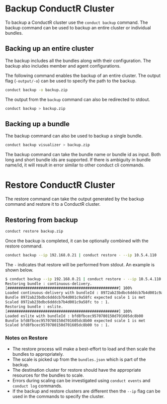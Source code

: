 # Backup ConductR Cluster

To backup a ConductR cluster use the `conduct backup` command. The backup command can be used to backup an entire cluster or individual bundles.

## Backing up an entire cluster

The backup includes all the bundles along with their configuration. The backup also includes member and agent configurations.

The following command enables the backup of an entire cluster. The output flag (`-output/-o`) can be used to specify the path to the backup.

```bash
conduct backup -o backup.zip
```

The output from the `backup` command can also be redirected to stdout.
```bash
conduct backup > backup.zip
```

## Backing up a bundle

The backup command can also be used to backup a single bundle.

```bash
conduct backup visualizer > backup.zip
```

The backup command can take the bundle name or bundle id as input. Both long and short bundle ids are supported.
If there is ambiguity in bundle name/id, it will result in error similar to other conduct cli commands.

# Restore ConductR Cluster

The restore command can take the output generated by the backup command and restore it to a ConductR cluster.

## Restoring from backup

```bash
conduct restore backup.zip
```

Once the backup is completed, it can be optionally combined with the restore command.

```bash
conduct backup --ip 192.168.0.21 | conduct restore - --ip 10.5.4.110
```

The `-` indicates that restore will be performed from stdout. An example is shown below.

```bash
$ conduct backup --ip 192.168.0.21 | conduct restore - --ip 10.5.4.110
Restoring bundle : continuous-delivery.
[##################################################] 100%
Loaded continuous-delivery with bundleId : 8972ab23bdbc6dddcb7b4d001c9a58fc
Bundle 8972ab23bdbc6dddcb7b4d001c9a58fc expected scale 1 is met
Scaled 8972ab23bdbc6dddcb7b4d001c9a58fc to : 1.
Restoring bundle : eslite.
[##################################################] 100%
Loaded eslite with bundleId : bfd8fbcec9570780150d701605dc8b00
Bundle bfd8fbcec9570780150d701605dc8b00 expected scale 1 is met
Scaled bfd8fbcec9570780150d701605dc8b00 to : 1.
```

### Notes on Restore
* The restore process will make a best-effort to load and then scale the bundles to appropriately.
* The scale is picked up from the `bundles.json` which is part of the backup.
* The destination cluster for restore should have the appropriate resources for the bundles to scale.
* Errors during scaling can be investigated using `conduct events` and `conduct log` commands.
* If the backup and restore clusters are different then the `--ip` flag can be used in the commands to specify the cluster.
